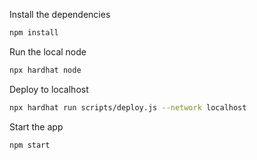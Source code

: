 
Install the dependencies

```sh
npm install
```

Run the local node

```sh
npx hardhat node
```

Deploy to localhost

```sh
npx hardhat run scripts/deploy.js --network localhost
```

Start the app

```sh
npm start
```
